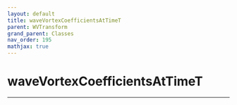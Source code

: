 ```yaml
---
layout: default
title: waveVortexCoefficientsAtTimeT
parent: WVTransform
grand_parent: Classes
nav_order: 195
mathjax: true
---
```


#  waveVortexCoefficientsAtTimeT




---

